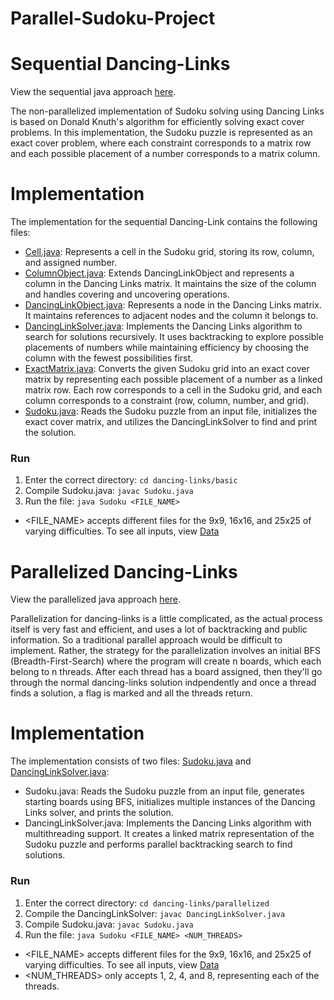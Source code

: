 # Parallel-Sudoku-Project
# Sequential Dancing-Links
View the sequential java approach [here](https://github.com/johnmichael-kane/Parallelized-Sudoku-Solvers/tree/main/dancing-links/basic).

The non-parallelized implementation of Sudoku solving using Dancing Links is based on Donald Knuth's algorithm for efficiently solving exact cover problems. In this implementation, the Sudoku puzzle is represented as an exact cover problem, where each constraint corresponds to a matrix row and each possible placement of a number corresponds to a matrix column.

# Implementation
The implementation for the sequential Dancing-Link contains the following files:
- [Cell.java](https://github.com/johnmichael-kane/Parallelized-Sudoku-Solvers/blob/main/dancing-links/basic/Cell.java): Represents a cell in the Sudoku grid, storing its row, column, and assigned number.
- [ColumnObject.java](https://github.com/johnmichael-kane/Parallelized-Sudoku-Solvers/blob/main/dancing-links/basic/ColumnObject.java): Extends DancingLinkObject and represents a column in the Dancing Links matrix. It maintains the size of the column and handles covering and uncovering operations.
- [DancingLinkObject.java](https://github.com/johnmichael-kane/Parallelized-Sudoku-Solvers/blob/main/dancing-links/basic/DancingLinkObject.java): Represents a node in the Dancing Links matrix. It maintains references to adjacent nodes and the column it belongs to.
- [DancingLinkSolver.java](https://github.com/johnmichael-kane/Parallelized-Sudoku-Solvers/blob/main/dancing-links/basic/DancingLinkSolver.java): Implements the Dancing Links algorithm to search for solutions recursively. It uses backtracking to explore possible placements of numbers while maintaining efficiency by choosing the column with the fewest possibilities first.
- [ExactMatrix.java](https://github.com/johnmichael-kane/Parallelized-Sudoku-Solvers/blob/main/dancing-links/basic/ExactMatrix.java): Converts the given Sudoku grid into an exact cover matrix by representing each possible placement of a number as a linked matrix row. Each row corresponds to a cell in the Sudoku grid, and each column corresponds to a constraint (row, column, number, and grid).
- [Sudoku.java](https://github.com/johnmichael-kane/Parallelized-Sudoku-Solvers/blob/main/dancing-links/basic/Sudoku.java): Reads the Sudoku puzzle from an input file, initializes the exact cover matrix, and utilizes the DancingLinkSolver to find and print the solution.

### Run 
1. Enter the correct directory: `cd dancing-links/basic`
2. Compile Sudoku.java: `javac Sudoku.java`
3. Run the file: `java Sudoku <FILE_NAME>`
- <FILE_NAME> accepts different files for the 9x9, 16x16, and 25x25 of varying difficulties. To see all inputs, view [Data](https://github.com/johnmichael-kane/Parallelized-Sudoku-Solvers/tree/main/data)

# Parallelized Dancing-Links
View the parallelized java approach [here](https://github.com/johnmichael-kane/Parallelized-Sudoku-Solvers/tree/main/dancing-links/parallelized).

Parallelization for dancing-links is a little complicated, as the actual process itself is very fast and efficient, and uses a lot of backtracking and public information. So a traditional parallel approach would be difficult to implement. Rather, the strategy for the parallelization involves an initial BFS (Breadth-First-Search) where the program will create n boards, which each belong to n threads. After each thread has a board assigned, then they'll go through the normal dancing-links solution indpendently and once a thread finds a solution, a flag is marked and all the threads return.

# Implementation
The implementation consists of two files: [Sudoku.java](https://github.com/johnmichael-kane/Parallelized-Sudoku-Solvers/blob/main/dancing-links/parallelized/Sudoku.java) and [DancingLinkSolver.java](https://github.com/johnmichael-kane/Parallelized-Sudoku-Solvers/blob/main/dancing-links/parallelized/DancingLinkSolver.java):
- Sudoku.java: Reads the Sudoku puzzle from an input file, generates starting boards using BFS, initializes multiple instances of the Dancing Links solver, and prints the solution.
- DancingLinkSolver.java: Implements the Dancing Links algorithm with multithreading support. It creates a linked matrix representation of the Sudoku puzzle and performs parallel backtracking search to find solutions.

### Run
1. Enter the correct directory: `cd dancing-links/parallelized`
2. Compile the DancingLinkSolver: `javac DancingLinkSolver.java`
3. Compile Sudoku.java: `javac Sudoku.java`
4. Run the file: `java Sudoku <FILE_NAME> <NUM_THREADS>`
- <FILE_NAME> accepts different files for the 9x9, 16x16, and 25x25 of varying difficulties. To see all inputs, view [Data](https://github.com/johnmichael-kane/Parallelized-Sudoku-Solvers/tree/main/data)
- <NUM_THREADS> only accepts 1, 2, 4, and 8, representing each of the threads.
